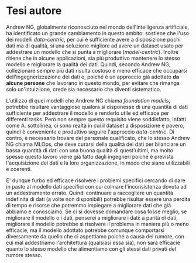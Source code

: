 # Tesi autore
Andrew NG, globalmente riconosciuto nel mondo dell'intelligenza artificiale, ha identificato un grande cambiamento in questo ambito: sostiene che l'uso dei modelli *data-centric*, per cui è sufficiente avere a disposizione pochi dati ma di qualità, si una soluzione migliore ad avere un dataset usato per addestrare un modello che si punta a migliorare (*model-centric*). Inoltre ritiene che in alcune applicazioni, sia più produttivo mantenere lo stesso modello e migliorare la qualità dei dati. Quindi, secondo Andrew NG, collezionare sempre più dati risulta costoso e meno efficace che occuparsi dell'ingegnerizzazione dei dati e, poiché è un approccio già adottato **da alcune persone** che lavorano in questo mondo, per evitare che rimanga solo un'intuiziione, crede sia necessario che diventi sistematico.

<!--## Foundation models
Sono modelli che vengono addestrati su una vasta quantità di dati e di cui si può fare un tuning per applicazioni specifiche. Ma non è banale verificare che siano equi e liberi da bias. Più in generale risultano efficiaci per alcuni problemi, ma non per altri. 

Inoltre, alcuni domini applicativi sollevano problemi di scalabilità perché se dovessimo costruire dei foundation models per la computer vision, si dovrebbero processare una gran quantità di immagini. -->


L'utilizzo di quei modelli che Andrew NG chiama *foundation models*, potrebbe risultare vantaggioso qualora si disponesse di una quantità di dati sufficiente per addestrare il modello e renderlo utile ed efficace per differenti tasks. Però non sempre questo requisito viene soddisfatto, infatti come A. sottolinea, ci sono realtà in cui il dataset a disposizione è povero, quindi è conveniente e produttivo seguire l'approccio *data-centric*. Di contro, è necessario trovare del personale qualificato, che lo stesso Andrew NG chiama MLOps, che deve curarsi della qualità dei dati per bilanciare un bassa quantità di dati con una buona qualità di quest'ultimi, ma molto spesso questo lavoro viene già fatto dagli ingegneri poiché è prevista l'acquisizione dei dati e la loro organizzazione, in modo che siano utilizzabili e coerenti.

<!--## Da big data a good data 
Migliorare il modello (e dunque il codice), è stato il paradigma con cui i problemi sono stati via via risolti, ma per alcuni domini applicativi, è più produttivo migliorare i dati. 
Questo cambiamento risulta fondamentale ed utile per quelle aziende che non hanno a disposizione un grande data sets su cui addestrare i modelli, per cui averne pochi ma attentamente progettati può essere sufficiente. 

In questo caso si parla di prendere dei modelli già addestrati che potranno essere rifiniti attraverso la scelta di un giusto sottoinsieme di dati che è permessa dall'uso di strumenti idonei che permettono di etichettare queste immagini consistentemente. Invece se utilizzassimo solo tanti dati che poi risultano rumorosi, allora si ignora il problema e si collezionano più dati per ricoprirli. Ma è più efficiente ricoprire questi casi dando in pasto al modello dei dati specifici che permettono di risolvere l'inconsistenza dovuta al rumore. Se il bias è per un certo sottoinsieme, cambiare tutta l'archietettura per eliminarlo, è difficile. Quindi è necessario avere strumenti che permettano di accorgersi che il bias sia relativo ad un subset dei dati così da attirare l'attenzione. 
Collezionare tanti dati per tutto può essere costoso

Questi modelli data-centric non possono essere la soluzione assoluta, ma devono essere accompagnati da strumenti che danno la possibilià alle aziende, di avere strumenti per ingegnerizzare i dati e sfruttare la loro conoscenza del dominio per costruire il modello adatto.-->


E' dunque furbo ed efficace risolvere i problemi specifici cercando di dare in pasto al modello dati specifici con cui colmare l'inconsistenza dovuta ad un addestramento errato. Quindi continuare a raccogliere un quantità indefinita di dati (a volte non disponibili) potrebbe risultar essere una perdita di tempo e risorse che potremmo impiegare a migliorare dati che già abbiamo e conosciamo. Se ci si dovesse domandare cosa fosse meglio, se migliorare il modello o i dati, penserei a migliorare i dati: a parità di dati, migliorare il modello potrebbe sì risolvere il problema in maniera più o meno efficacie, ma il modello adottato potrebbe comunque comportarsi diversamente da quello che ci aspettiamo poiché a causa del rumore, con cui mal addestriamo l'architettura (qualsiasi essa sia), non sarà efficacie quanto lo stesso modello che alimentiamo con gli stessi dati privati del rumore stesso.

<!--## Dati sintetici
Potrebbero essere utili ma userebbe metodologie che risultano più facili come il data augmentation che prevede di applicare trasformazioni reali a dati per ottenerne degli altri ingrandendo il data set a disposizione.-->